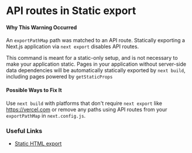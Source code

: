 # API routes in Static export

#### Why This Warning Occurred

An `exportPathMap` path was matched to an API route. Statically exporting a Next.js application via `next export` disables API routes.

This command is meant for a static-only setup, and is not necessary to make your application static. Pages in your application without server-side data dependencies will be automatically statically exported by `next build`, including pages powered by `getStaticProps`

#### Possible Ways to Fix It

Use `next build` with platforms that don't require `next export` like https://vercel.com or remove any paths using API routes from your `exportPathMap` in `next.config.js`.

### Useful Links

- [Static HTML export](https://nextjs.org/docs/advanced-features/static-html-export)
